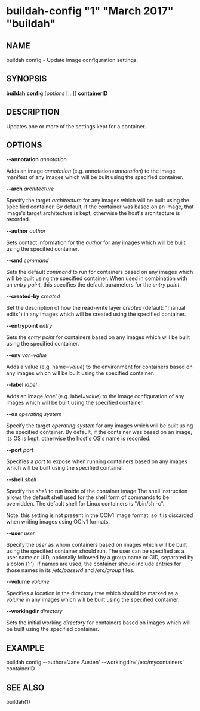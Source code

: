 # buildah-config "1" "March 2017" "buildah"

## NAME
buildah config - Update image configuration settings.

## SYNOPSIS
**buildah** **config** [*options* [...]] **containerID**

## DESCRIPTION
Updates one or more of the settings kept for a container.

## OPTIONS

**--annotation** *annotation*

Adds an image *annotation* (e.g. annotation=*annotation*) to the image manifest
of any images which will be built using the specified container.

**--arch** *architecture*

Specify the target *architecture* for any images which will be built using the
specified container.  By default, if the container was based on an image, that
image's target architecture is kept, otherwise the host's architecture is
recorded.

**--author** *author*

Sets contact information for the *author* for any images which will be built
using the specified container.

**--cmd** *command*

Sets the default *command* to run for containers based on any images which will
be built using the specified container.  When used in combination with an
*entry point*, this specifies the default parameters for the *entry point*.

**--created-by** *created*

Set the description of how the read-write layer *created* (default: "manual
edits") in any images which will be created using the specified container.

**--entrypoint** *entry*

Sets the *entry point* for containers based on any images which will be built
using the specified container.

**--env** *var=value*

Adds a value (e.g. name=*value*) to the environment for containers based on any
images which will be built using the specified container.

**--label** *label*

Adds an image *label* (e.g. label=*value*) to the image configuration of any
images which will be built using the specified container.

**--os** *operating system*

Specify the target *operating system* for any images which will be built using
the specified container.  By default, if the container was based on an image,
its OS is kept, otherwise the host's OS's name is recorded.

**--port** *port*

Specifies a *port* to expose when running containers based on any images which
will be built using the specified container.

**--shell** *shell*

Specify the *shell* to run inside of the container image
The shell instruction allows the default shell used for the shell form of commands to be overridden. The default shell for Linux containers is "/bin/sh -c".

Note: this setting is not present in the OCIv1 image format, so it is discarded when writing images using OCIv1 formats.

**--user** *user*

Specify the *user* as whom containers based on images which will be built using
the specified container should run.  The user can be specified as a user name
or UID, optionally followed by a group name or GID, separated by a colon (':').
If names are used, the container should include entries for those names in its
*/etc/passwd* and */etc/group* files.

**--volume** *volume*

Specifies a location in the directory tree which should be marked as a *volume*
in any images which will be built using the specified container.

**--workingdir** *directory*

Sets the initial working *directory* for containers based on images which will
be built using the specified container.

## EXAMPLE

buildah config --author='Jane Austen' --workingdir='/etc/mycontainers' containerID

## SEE ALSO
buildah(1)
